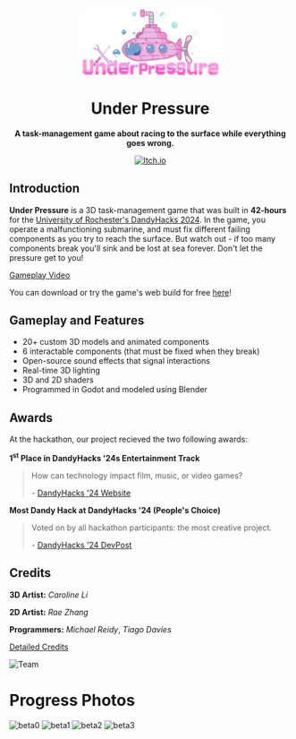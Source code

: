 <div align="center">
  <img src="readme_logo.png" alt="UnderPressureLogo" style="width:50%; ">

<h1>Under Pressure</h1>
<b>A task-management game about racing to the surface while everything goes wrong.</b>



[![Itch.io](https://img.shields.io/badge/Itch-%23FF0B34.svg?style=for-the-badge&logo=Itch.io&logoColor=white)](https://tdavies.itch.io/under-pressure)
</div>

## Introduction

<b>Under Pressure</b> is a 3D task-management game that was built in <b>42-hours</b> for the [University of Rochester's DandyHacks 2024](https://dandyhacks.net/). In the game, you operate a malfunctioning submarine, and must fix different failing components as you try to reach the surface. But watch out - if too many components break you'll sink and be lost at sea forever. 
Don't let the pressure get to you!

[Gameplay Video](https://youtu.be/Bf4K-OTwks8) 

You can download or try the game's web build for free [here](https://tdavies.itch.io/under-pressure)!



## Gameplay and Features
* 20+ custom 3D models and animated components
* 6 interactable components (that must be fixed when they break)
* Open-source sound effects that signal interactions
* Real-time 3D lighting
* 3D and 2D shaders
* Programmed in Godot and modeled using Blender





## Awards
At the hackathon, our project recieved the two following awards:

**1<sup>st</sup> Place in DandyHacks '24s Entertainment Track**
> How can technology impact film, music, or video games?
> 
> \- [DandyHacks '24 Website](https://dandyhacks.net/#tracks)

**Most Dandy Hack at DandyHacks '24 (People's Choice)**
> Voted on by all hackathon participants: the most creative project.
> 
> \- [DandyHacks '24 DevPost](https://dandyhacks-24.devpost.com/)

## Credits

**3D Artist:** *Caroline Li* 

**2D Artist:** *Rae Zhang*

**Programmers:** *Michael Reidy*, *Tiago Davies*

[Detailed Credits](credits.txt)

![Team](sprites/splash.png)

# Progress Photos

![beta0](beta_images/beta_0.jpg)
![beta1](beta_images/beta_1.PNG)
![beta2](beta_images/beta_2.PNG)
![beta3](beta_images/beta_3.png)


